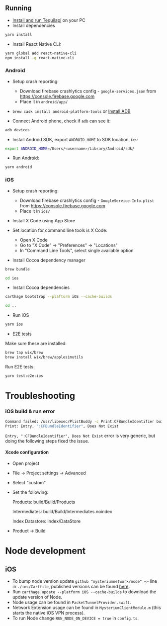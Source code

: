## Running

* [Install and run Tequilapi](https://github.com/MysteriumNetwork/node) on your PC
* Install dependencies

```bash
yarn install
```

* Install React Native CLI:

```bash
yarn global add react-native-cli
npm install -g react-native-cli
```

### Android

* Setup crash reporting:
    * Download firebase crashlytics config - `google-services.json` from https://console.firebase.google.com
    * Place it in `android/app/`

* `brew cask install android-platform-tools` or [Install ADB](https://www.xda-developers.com/install-adb-windows-macos-linux)
* Connect Android phone, check if `adb` can see it:
```bash
adb devices
```

* Install Android SDK, export `ANDROID_HOME` to SDK location, i.e.:

```bash
export ANDROID_HOME=/Users/<username>/Library/Android/sdk/
```

* Run Android:

```bash
yarn android
```

### iOS

* Setup crash reporting:
    * Download firebase crashlytics config - `GoogleService-Info.plist` from https://console.firebase.google.com
    * Place it in `ios/`

* Install X Code using App Store

* Set location for command line tools is X Code:

    * Open X Code
    * Go to "X Code" -> "Preferences" -> "Locations"
    * In "Command Line Tools", select single available option

* Install Cocoa dependency manager
 
```bash
brew bundle
```

```bash
cd ios
```

* Install Cocoa dependencies

```bash
carthage bootstrap --plaftorm iOS --cache-builds
```

```bash
cd ..
```

* Run iOS

```bash
yarn ios
```

* E2E tests

Make sure these are installed:
```bash
brew tap wix/brew
brew install wix/brew/applesimutils
```

Run E2E tests:

```bash
yarn test:e2e:ios
```

# Troubleshooting

### iOS build & run error

```bash
Command failed: /usr/libexec/PlistBuddy -c Print:CFBundleIdentifier build/Build/Products/Debug-iphonesimulator/MysteriumVPN.app/Info.plist
Print: Entry, ":CFBundleIdentifier", Does Not Exist
```

`Entry, ":CFBundleIdentifier", Does Not Exist` error is very generic, but doing the following steps fixed the issue.
 
#### Xcode configuration
* Open project
* File -> Project settings -> Advanced
* Select "custom"
* Set the following:
   
    Products: build/Build/Products
    
    Intermediates: build/Build/Intermediates.noindex
    
    Index Datastore: Index/DataStore 
* Product -> Build

# Node development

## iOS
- To bump node version update `github "mysteriumnetwork/node" ~>` line in `./ios/Cartfile`, published versions can be found [here](https://github.com/mysteriumnetwork/node/releases).
- Run `carthage update --platform iOS --cache-builds` to download the update version of Node.
- Node usage can be found in `PacketTunnelProvider.swift`.
- Network Extension usage can be found in `MysteriumClientModule.m` (this starts the native iOS VPN process).
- To run Node change `RUN_NODE_ON_DEVICE = true` in `config.ts`.